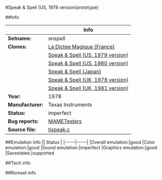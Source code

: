 #Speak & Spell (US, 1978 version/prototype)

##Info

||Info|
|-----|-----|
|**Setname:**|snspell
|**Clones:**|[La Dictee Magique (France)](ladictee.md)
||[Speak & Spell (US, 1979 version)](snspella.md)
||[Speak & Spell (US, 1980 version)](snspellb.md)
||[Speak & Spell (Japan)](snspelljp.md)
||[Speak & Spell (UK, 1978 version)](snspelluk.md)
||[Speak & Spell (UK, 1981 version)](snspelluka.md)
|**Year:**|1978
|**Manufacturer:**|Texas Instruments
|**Status:**|imperfect
|**Bug reports:**|[MAMETesters](http://mametesters.org/view_all_set.php?type=1&temporary=y&search=tispeak.c)
|**Source file:**|[tispeak.c](https://github.com/mamedev/mame/blob/master/src/mess/drivers/tispeak.c)

##Emulation info
|| Status |
|-----|-----|
|Overall emulation:|good
|Color emulation:|good
|Sound emulation:|imperfect
|Graphics emulation:|good
|Savestates:|supported

##Tech info

##Romset info

<!--- START OF EDITED COMMENT DO NOT TOUCH TEXT ABOVE-->

